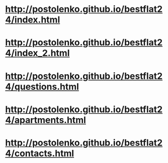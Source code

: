 # http://postolenko.github.io/bestflat24/index.html
# http://postolenko.github.io/bestflat24/index_2.html
# http://postolenko.github.io/bestflat24/questions.html
# http://postolenko.github.io/bestflat24/apartments.html
# http://postolenko.github.io/bestflat24/contacts.html